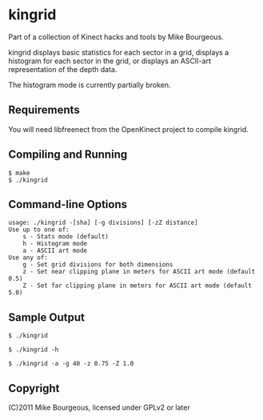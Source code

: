 kingrid
========
Part of a collection of Kinect hacks and tools by Mike Bourgeous.

kingrid displays basic statistics for each sector in a grid, displays a
histogram for each sector in the grid, or displays an ASCII-art representation
of the depth data.

The histogram mode is currently partially broken.

Requirements
------------
You will need libfreenect from the OpenKinect project to compile kingrid.

Compiling and Running
---------------------
    $ make
    $ ./kingrid

Command-line Options
--------------------
    usage: ./kingrid -[sha] [-g divisions] [-zZ distance]
	Use up to one of:
		s - Stats mode (default)
		h - Histogram mode
		a - ASCII art mode
	Use any of:
		g - Set grid divisions for both dimensions
		z - Set near clipping plane in meters for ASCII art mode (default 0.5)
		Z - Set far clipping plane in meters for ASCII art mode (default 5.0)

Sample Output
-------------
    $ ./kingrid

    $ ./kingrid -h

    $ ./kingrid -a -g 40 -z 0.75 -Z 1.0

Copyright
---------
(C)2011 Mike Bourgeous, licensed under GPLv2 or later

